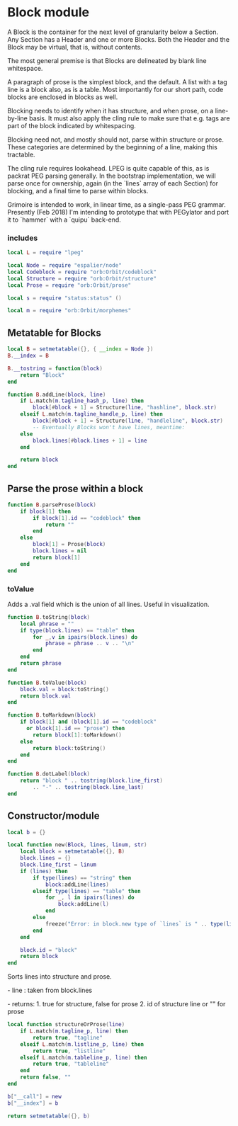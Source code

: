# Block module

   A Block is the container for the next level of granularity below
 a Section\. Any Section has a Header and one or more Blocks\. Both the
 Header and the Block may be virtual, that is, without contents\.

 The most general premise is that Blocks are delineated by blank line
 whitespace\.


 A paragraph of prose is the simplest block, and the default\.  A list with
 a tag line is a block also, as is a table\.  Most importantly for our short
 path, code blocks are enclosed in blocks as well\.

 Blocking needs to identify when it has structure, and when prose, on a
 line\-by\-line basis\.  It must also apply the cling rule to make sure that
 e\.g\. tags are part of the block indicated by whitespacing\.

 Blocking need not, and mostly should not, parse within structure or prose\.
 These categories are determined by the beginning of a line, making this
 tractable\.

 The cling rule requires lookahead\. LPEG is quite capable of this, as is
 packrat PEG parsing generally\.  In the bootstrap implementation, we will
 parse once for ownership, again \(in the \`lines\` array of each Section\) for
 blocking, and a final time to parse within blocks\.

 Grimoire is intended to work, in linear time, as a single\-pass PEG
 grammar\.  Presently \(Feb 2018\) I'm intending to prototype that with
 PEGylator and port it to \`hammer\` with a \`quipu\` back\-end\.


### includes

```lua
local L = require "lpeg"

local Node = require "espalier/node"
local Codeblock = require "orb:Orbit/codeblock"
local Structure = require "orb:Orbit/structure"
local Prose = require "orb:Orbit/prose"

local s = require "status:status" ()

local m = require "orb:Orbit/morphemes"
```


## Metatable for Blocks

```lua
local B = setmetatable({}, { __index = Node })
B.__index = B

B.__tostring = function(block)
    return "Block"
end

function B.addLine(block, line)
    if L.match(m.tagline_hash_p, line) then
        block[#block + 1] = Structure(line, "hashline", block.str)
    elseif L.match(m.tagline_handle_p, line) then
        block[#block + 1] = Structure(line, "handleline", block.str)
        -- Eventually Blocks won't have lines, meantime:
    else
        block.lines[#block.lines + 1] = line
    end

    return block
end
```


## Parse the prose within a block

```lua
function B.parseProse(block)
    if block[1] then
        if block[1].id == "codeblock" then
            return ""
        end
    else
        block[1] = Prose(block)
        block.lines = nil
        return block[1]
    end
end
```

### toValue

 Adds a \.val field which is the union of all lines\.
 Useful in visualization\.

```lua
function B.toString(block)
    local phrase = ""
    if type(block.lines) == "table" then
        for _,v in ipairs(block.lines) do
            phrase = phrase .. v .. "\n"
        end
    end
    return phrase
end

function B.toValue(block)
    block.val = block:toString()
    return block.val
end

function B.toMarkdown(block)
    if block[1] and (block[1].id == "codeblock"
      or block[1].id == "prose") then
        return block[1]:toMarkdown()
    else
        return block:toString()
    end
end

function B.dotLabel(block)
    return "block " .. tostring(block.line_first)
        .. "-" .. tostring(block.line_last)
end
```


## Constructor/module

```lua
local b = {}

local function new(Block, lines, linum, str)
    local block = setmetatable({}, B)
    block.lines = {}
    block.line_first = linum
    if (lines) then
        if type(lines) == "string" then
            block:addLine(lines)
        elseif type(lines) == "table" then
            for _, l in ipairs(lines) do
                block:addLine(l)
            end
        else
            freeze("Error: in block.new type of `lines` is " .. type(lines))
        end
    end

    block.id = "block"
    return block
end
```


 Sorts lines into structure and prose\.

 \- line : taken from block\.lines

 \- returns:
        1\. true for structure, false for prose
        2\. id of structure line or "" for prose


```lua
local function structureOrProse(line)
    if L.match(m.tagline_p, line) then
        return true, "tagline"
    elseif L.match(m.listline_p, line) then
        return true, "listline"
    elseif L.match(m.tableline_p, line) then
        return true, "tableline"
    end
    return false, ""
end

b["__call"] = new
b["__index"] = b

return setmetatable({}, b)
```
